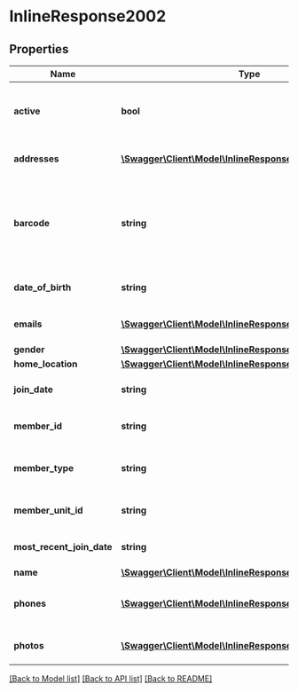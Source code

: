 # InlineResponse2002

## Properties
Name | Type | Description | Notes
------------ | ------------- | ------------- | -------------
**active** | **bool** | Indicates if the member has an active membership | 
**addresses** | [**\Swagger\Client\Model\InlineResponse2002Addresses[]**](InlineResponse2002Addresses.md) | A list of member addressess | 
**barcode** | **string** | The barcode value that is encoded by the member&#39;s membership card | 
**date_of_birth** | **string** | The member&#39;s date of birth | 
**emails** | [**\Swagger\Client\Model\InlineResponse2002Emails[]**](InlineResponse2002Emails.md) | A list of member addresses | 
**gender** | [**\Swagger\Client\Model\InlineResponse2002Gender**](InlineResponse2002Gender.md) |  | 
**home_location** | [**\Swagger\Client\Model\InlineResponse2002HomeLocation**](InlineResponse2002HomeLocation.md) |  | 
**join_date** | **string** | The date the member first joined | 
**member_id** | **string** | The member&#39;s ID | 
**member_type** | **string** | The member&#39;s membership type | 
**member_unit_id** | **string** | The member&#39;s unit ID | 
**most_recent_join_date** | **string** | The date the member last joined | 
**name** | [**\Swagger\Client\Model\InlineResponse2002Name**](InlineResponse2002Name.md) |  | 
**phones** | [**\Swagger\Client\Model\InlineResponse2002Phones[]**](InlineResponse2002Phones.md) | A list of member phone numbers | 
**photos** | [**\Swagger\Client\Model\InlineResponse2002Photos[]**](InlineResponse2002Photos.md) | A list of member photos | 

[[Back to Model list]](../README.md#documentation-for-models) [[Back to API list]](../README.md#documentation-for-api-endpoints) [[Back to README]](../README.md)


